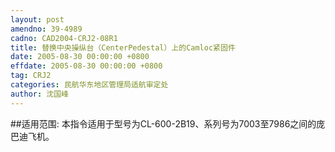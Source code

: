 ```yaml
---
layout: post
amendno: 39-4989
cadno: CAD2004-CRJ2-08R1
title: 替换中央操纵台（CenterPedestal）上的Camloc紧固件
date: 2005-08-30 00:00:00 +0800
effdate: 2005-08-30 00:00:00 +0800
tag: CRJ2
categories: 民航华东地区管理局适航审定处
author: 沈国峰
---
```


##适用范围:
本指令适用于型号为CL-600-2B19、系列号为7003至7986之间的庞巴迪飞机。


